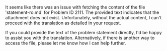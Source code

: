 It seems like there was an issue with fetching the content of the file 'statement-ro.md' for Problem ID 2111. The provided text indicates that the attachment does not exist. Unfortunately, without the actual content, I can't proceed with the translation as detailed in your request.

If you could provide the text of the problem statement directly, I'd be happy to assist you with the translation. Alternatively, if there is another way to access the file, please let me know how I can help further.